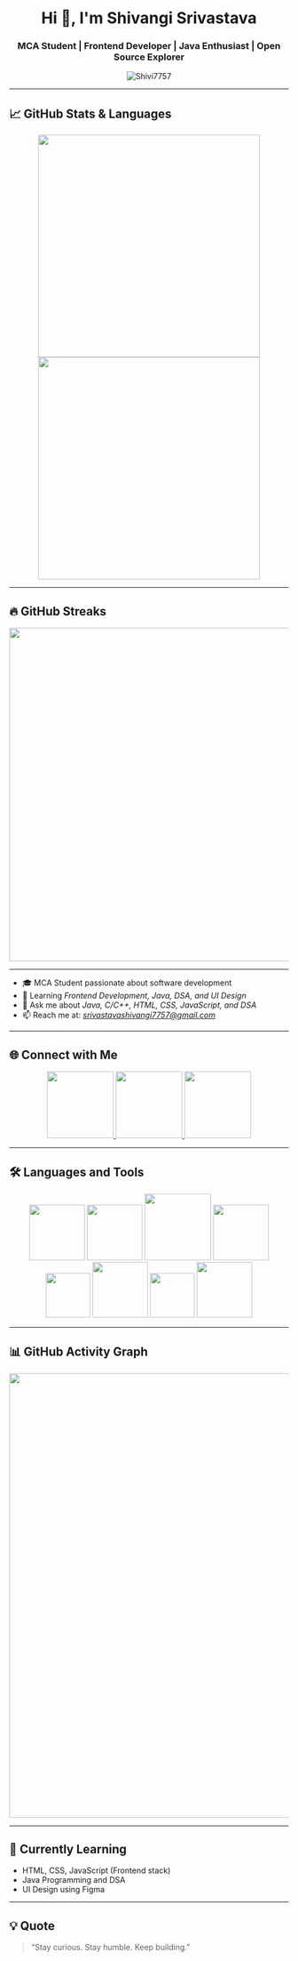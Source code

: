 <h1 align="center">Hi 👋, I'm Shivangi Srivastava</h1>
<h3 align="center">MCA Student | Frontend Developer | Java Enthusiast | Open Source Explorer</h3>

<p align="center">
  <img src="https://komarev.com/ghpvc/?username=Shivi7757&label=Profile%20views&color=0e75b6&style=flat" alt="Shivi7757" />
</p>

---

## 📈 GitHub Stats & Languages

<p align="center">
  <img src="https://github-readme-stats.vercel.app/api?username=Shivi7757&show_icons=true&theme=github_dark" width="400" />
  <img src="https://github-readme-stats.vercel.app/api/top-langs/?username=Shivi7757&layout=compact&theme=github_dark" width="400" />
</p>

---

## 🔥 GitHub Streaks

<p align="center">
  <img src="https://github-readme-streak-stats.herokuapp.com/?user=Shivi7757&theme=github-dark-blue" width="600" />
</p>

---

- 🎓 MCA Student passionate about software development
- 🌱 Learning *Frontend Development, Java, DSA, and UI Design*
- 💬 Ask me about *Java, C/C++, HTML, CSS, JavaScript, and DSA*
- 📫 Reach me at: *srivastavashivangi7757@gmail.com*

---

## 🌐 Connect with Me

<p align="center">
  <a href="https://www.linkedin.com/in/shivangi-srivastava-1a8986332" target="_blank">
    <img src="https://img.shields.io/badge/LinkedIn-blue?style=flat-square&logo=linkedin&logoColor=white" width="120" />
  </a>
  <a href="mailto:srivastavashivangi7757@gmail.com">
    <img src="https://img.shields.io/badge/Gmail-D14836?style=flat-square&logo=gmail&logoColor=white" width="120" />
  </a>
  <a href="https://leetcode.com/u/sshivangi7757/" target="_blank">
    <img src="https://img.shields.io/badge/LeetCode-FFA116?style=flat-square&logo=leetcode&logoColor=black" width="120" />
  </a>
</p>

---

## 🛠 Languages and Tools

<p align="center">
  <img src="https://img.shields.io/badge/HTML5-E34F26?style=flat-square&logo=html5&logoColor=white" width="100" />
  <img src="https://img.shields.io/badge/CSS3-1572B6?style=flat-square&logo=css3&logoColor=white" width="100" />
  <img src="https://img.shields.io/badge/JavaScript-F7DF1E?style=flat-square&logo=javascript&logoColor=black" width="120" />
  <img src="https://img.shields.io/badge/Java-ED8B00?style=flat-square&logo=java&logoColor=white" width="100" />
  <img src="https://img.shields.io/badge/C-00599C?style=flat-square&logo=c&logoColor=white" width="80" />
  <img src="https://img.shields.io/badge/C++-00599C?style=flat-square&logo=c%2B%2B&logoColor=white" width="100" />
  <img src="https://img.shields.io/badge/DSA-ff69b4?style=flat-square" width="80" />
  <img src="https://img.shields.io/badge/Figma-F24E1E?style=flat-square&logo=figma&logoColor=white" width="100" />
</p>

---

## 📊 GitHub Activity Graph

<p align="center">
  <img src="https://github-readme-activity-graph.vercel.app/graph?username=Shivi7757&theme=github-compact" width="800" />
</p>

---

## 🎯 Currently Learning

- HTML, CSS, JavaScript (Frontend stack)
- Java Programming and DSA
- UI Design using Figma

---

## 💡 Quote

> “Stay curious. Stay humble. Keep building.”
